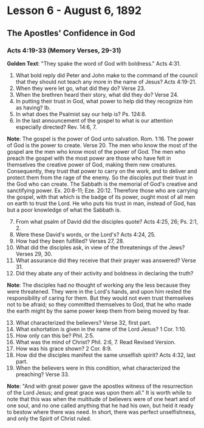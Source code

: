 # Lesson 6 - August 6, 1892
## The Apostles' Confidence in God
### Acts 4:19-33 (Memory Verses, 29-31)

**Golden Text**: "They spake the word of God with boldness." Acts 4:31.

1. What bold reply did Peter and John make to the command of the council that they should not teach any more in the name of Jesus? Acts 4:19-21.
2. When they were let go, what did they do? Verse 23.
3. When the brethren heard their story, what did they do? Verse 24.
4. In putting their trust in God, what power to help did they recognize him as having? Ib.
5. In what does the Psalmist say our help is? Ps. 124:8.
6. In the last announcement of the gospel to what is our attention especially directed? Rev. 14:6, 7.

**Note**: The gospel is the power of God unto salvation. Rom. 1:16. The power of God is the power to create. Verse 20. The men who know the most of the gospel are the men who know most of the power of God. The men who preach the gospel with the most power are those who have felt in themselves the creative power of God, making them new creatures. Consequently, they trust that power to carry on the work, and to deliver and protect them from the rage of the enemy. So the disciples put their trust in the God who can create. The Sabbath is the memorial of God's creative and sanctifying power. Ex. 20:8-11; Eze. 20:12. Therefore those who are carrying the gospel, with that which is the badge of its power, ought most of all men on earth to trust the Lord. He who puts his trust in man, instead of God, has but a poor knowledge of what the Sabbath is.

7. From what psalm of David did the disciples quote? Acts 4:25, 26; Ps. 2:1, 2.
8. Were these David's words, or the Lord's? Acts 4:24, 25.
9. How had they been fulfilled? Verses 27, 28.
10. What did the disciples ask, in view of the threatenings of the Jews? Verses 29, 30.
11. What assurance did they receive that their prayer was answered? Verse 31.
12. Did they abate any of their activity and boldness in declaring the truth?

**Note**: The disciples had no thought of working any the less because they were threatened. They were in the Lord's hands, and upon him rested the responsibility of caring for them. But they would not even trust themselves not to be afraid; so they committed themselves to God, that he who made the earth might by the same power keep them from being moved by fear.

13. What characterized the believers? Verse 32, first part.
14. What exhortation is given in the name of the Lord Jesus? 1 Cor. 1:10.
15. How only can this be? Phil. 2:5.
16. What was the mind of Christ? Phil. 2:6, 7. Read Revised Version.
17. How was his grace shown? 2 Cor. 8:9.
18. How did the disciples manifest the same unselfish spirit? Acts 4:32, last part.
19. When the believers were in this condition, what characterized the preaching? Verse 33.

**Note**: "And with great power gave the apostles witness of the resurrection of the Lord Jesus; and great grace was upon them all." It is worth while to note that this was when the multitude of believers were of one heart and of one soul, and no one called anything that he had his own, but held it ready to bestow where there was need. In short, there was perfect unselfishness, and only the Spirit of Christ ruled.